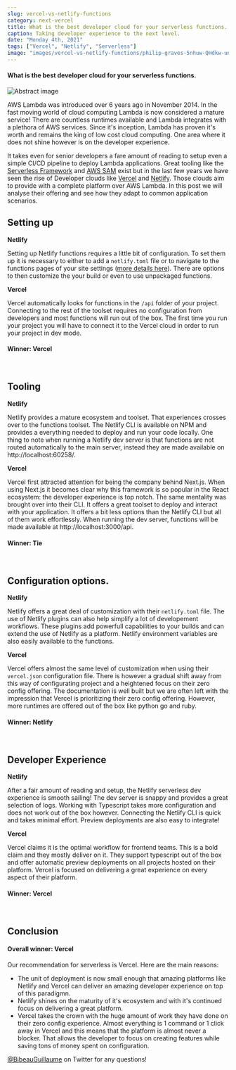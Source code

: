```yaml
---
slug: vercel-vs-netlify-functions
category: next-vercel
title: What is the best developer cloud for your serverless functions.
caption: Taking developer experience to the next level.
date: "Monday 4th, 2021"
tags: ["Vercel", "Netlify", "Serverless"]
image: "images/vercel-vs-netlify-functions/philip-graves-5nhuw-QHdkw-unsplash.jpg"
---
```


#### **What is the best developer cloud for your serverless functions.**

![Abstract image](images/vercel-vs-netlify-functions/philip-graves-5nhuw-QHdkw-unsplash.jpg)

AWS Lambda was introduced over 6 years ago in November 2014. In the fast moving world of cloud computing Lambda is now considered a mature service! There are countless runtimes available and Lambda integrates with a plethora of AWS services. Since it's inception, Lambda has proven it's worth and remains the king of low cost cloud computing. One area where it does not shine however is on the developer experience.

It takes even for senior developers a fare amount of reading to setup even a simple CI/CD pipeline to deploy Lambda applications. Great tooling like the [Serverless Framework](https://www.serverless.com/) and [AWS SAM](https://docs.aws.amazon.com/serverless-application-model/latest/developerguide/sam-specification.html) exist but in the last few years we have seen the rise of Developer clouds like [Vercel](https://vercel.com/l) and [Netlify](https://www.netlify.com/). Those clouds aim to provide with a complete platform over AWS Lambda. In this post we will analyse their offering and see how they adapt to common application scenarios.

## Setting up

**Netlify**

Setting up Netlify functions requires a little bit of configuration. To set them up it is necessary to either to add a `netlify.toml` file or to navigate to the functions pages of your site settings ([more details here](https://docs.netlify.com/functions/overview/)). There are options to then customize the your build or even to use unpackaged functions.

**Vercel**

Vercel automatically looks for functions in the `/api` folder of your project. Connecting to the rest of the toolset requires no configuration from developers and most functions will run out of the box. The first time you run your project you will have to connect it to the Vercel cloud in order to run your project in dev mode.

#### **Winner:** Vercel

<br/>

## Tooling

**Netlify**

Netlify provides a mature ecosystem and toolset. That experiences crosses over to the functions toolset. The Netlify CLI is available on NPM and provides a everything needed to deploy and run your code locally. One thing to note when running a Netlify dev server is that functions are not routed automatically to the main server, instead they are made available on http://localhost:60258/.

**Vercel**

Vercel first attracted attention for being the company behind Next.js. When using Next.js it becomes clear why this framework is so popular in the React ecosystem: the developer experience is top notch. The same mentality was brought over into their CLI. It offers a great toolset to deploy and interact with your application. It offers a bit less options than the Netlify CLI but all of them work effortlessly. When running the dev server, functions will be made available at http://localhost:3000/api.

#### **Winner:** Tie

<br/>

## Configuration options.

**Netlify**

Netlify offers a great deal of customization with their `netlify.toml` file. The use of Netlify plugins can also help simplify a lot of developement workflows. These plugins add powerfull capabilities to your builds and can extend the use of Netlify as a platform. Netlify environment variables are also easily available to the functions.

**Vercel**

Vercel offers almost the same level of customization when using their `vercel.json` configuration file. There is however a gradual shift away from this way of configurating project and a heightened focus on their zero config offering. The documentation is well built but we are often left with the impression that Vercel is prioritizing their zero config offering. However, more runtimes are offered out of the box like python go and ruby.

#### **Winner:** Netlify

<br/>

## Developer Experience

**Netlify**

After a fair amount of reading and setup, the Netlify serverless dev experience is smooth sailing! The dev server is snappy and provides a great selection of logs. Working with Typescript takes more configuration and does not work out of the box however. Connecting the Netlify CLI is quick and takes minimal effort. Preview deployments are also easy to integrate!

**Vercel**

Vercel claims it is the optimal workflow for frontend teams. This is a bold claim and they mostly deliver on it. They support typescript out of the box and offer automatic preview deployments on all projects hosted on their platform. Vercel is focused on delivering a great experience on every aspect of their platform.

#### **Winner:** Vercel

<br/>

## Conclusion

#### **Overall winner:** Vercel

Our recommendation for serverless is Vercel. Here are the main reasons:

- The unit of deployment is now small enough that amazing platforms like Netlify and Vercel can deliver an amazing developer experience on top of this paradigmn.
- Netlify shines on the maturity of it's ecosystem and with it's continued focus on delivering a great platform.
- Vercel takes the crown with the huge amount of work they have done on their zero config experience. Almost everything is 1 command or 1 click away in Vercel and this means that the platform is almost never a blocker. That allows the developer to focus on creating features while saving tons of money spent on configuration.

[@BibeauGuillaume](https://twitter.com/BibeauGuillaume) on Twitter for any questions!
